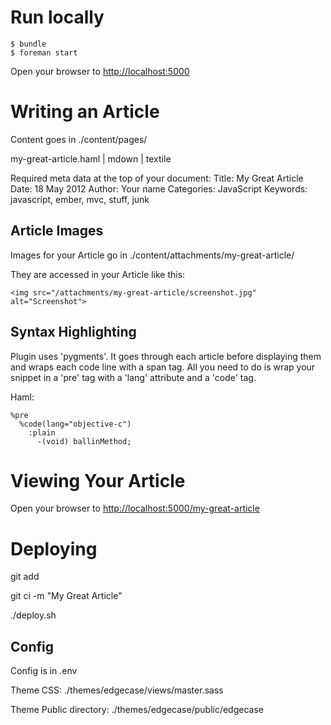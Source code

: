 # Run locally

```
$ bundle
$ foreman start
```
Open your browser to [http://localhost:5000](http://localhost:5000)



# Writing an Article
Content goes in ./content/pages/

my-great-article.haml | mdown | textile

Required meta data at the top of your document:
Title: My Great Article
Date: 18 May 2012
Author: Your name
Categories: JavaScript
Keywords: javascript, ember, mvc, stuff, junk


## Article Images

Images for your Article go in ./content/attachments/my-great-article/

They are accessed in your Article like this:

```
<img src="/attachments/my-great-article/screenshot.jpg" alt="Screenshot">
```

## Syntax Highlighting

Plugin uses 'pygments'. It goes through each article before displaying them and wraps each code line with a span tag. All you need to do is wrap your snippet in a 'pre' tag with a 'lang' attribute and a 'code' tag.

Haml:

```
%pre
  %code(lang="objective-c")
    :plain
      -(void) ballinMethod;
```


# Viewing Your Article

Open your browser to [http://localhost:5000/my-great-article](http://localhost:5000/my-great-article)



# Deploying

git add

git ci -m "My Great Article"

./deploy.sh



## Config

Config is in .env

Theme CSS: ./themes/edgecase/views/master.sass

Theme Public directory: ./themes/edgecase/public/edgecase
